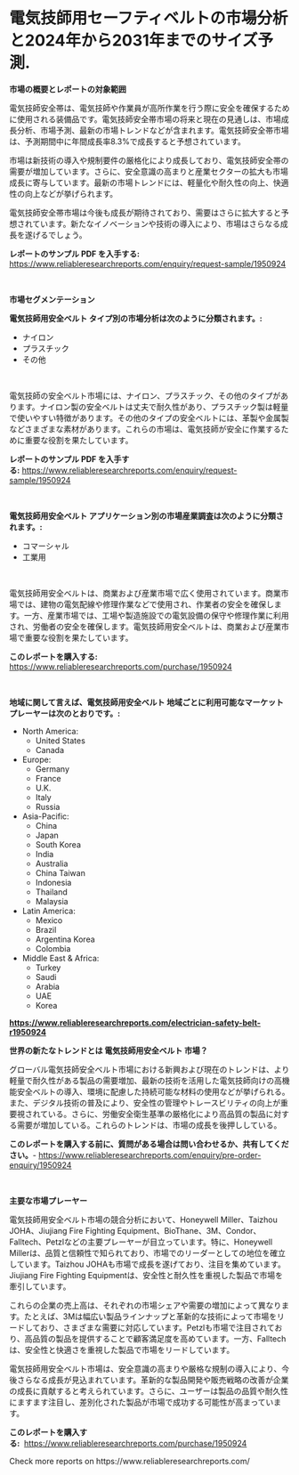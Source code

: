 <p><h1>電気技師用セーフティベルトの市場分析と2024年から2031年までのサイズ予測.</h1></p><p><strong>市場の概要とレポートの対象範囲</strong></p>
<p><p>電気技師安全帯は、電気技師や作業員が高所作業を行う際に安全を確保するために使用される装備品です。電気技師安全帯市場の将来と現在の見通しは、市場成長分析、市場予測、最新の市場トレンドなどが含まれます。電気技師安全帯市場は、予測期間中に年間成長率8.3%で成長すると予想されています。</p><p>市場は新技術の導入や規制要件の厳格化により成長しており、電気技師安全帯の需要が増加しています。さらに、安全意識の高まりと産業セクターの拡大も市場成長に寄与しています。最新の市場トレンドには、軽量化や耐久性の向上、快適性の向上などが挙げられます。</p><p>電気技師安全帯市場は今後も成長が期待されており、需要はさらに拡大すると予想されています。新たなイノベーションや技術の導入により、市場はさらなる成長を遂げるでしょう。</p></p>
<p><strong>レポートのサンプル PDF を入手する:</strong> <a href="https://www.reliableresearchreports.com/enquiry/request-sample/1950924">https://www.reliableresearchreports.com/enquiry/request-sample/1950924</a></p>
<p>&nbsp;</p>
<p><strong>市場セグメンテーション</strong></p>
<p><strong>電気技師用安全ベルト タイプ別の市場分析は次のように分類されます。:</strong></p>
<p><ul><li>ナイロン</li><li>プラスチック</li><li>その他</li></ul></p>
<p>&nbsp;</p>
<p><p>電気技師の安全ベルト市場には、ナイロン、プラスチック、その他のタイプがあります。ナイロン製の安全ベルトは丈夫で耐久性があり、プラスチック製は軽量で使いやすい特徴があります。その他のタイプの安全ベルトには、革製や金属製などさまざまな素材があります。これらの市場は、電気技師が安全に作業するために重要な役割を果たしています。</p></p>
<p><strong>レポートのサンプル PDF を入手する:</strong>&nbsp;<a href="https://www.reliableresearchreports.com/enquiry/request-sample/1950924">https://www.reliableresearchreports.com/enquiry/request-sample/1950924</a></p>
<p>&nbsp;</p>
<p><strong> 電気技師用安全ベルト アプリケーション別の市場産業調査は次のように分類されます。:</strong></p>
<p><ul><li>コマーシャル</li><li>工業用</li></ul></p>
<p>&nbsp;</p>
<p><p>電気技師用安全ベルトは、商業および産業市場で広く使用されています。商業市場では、建物の電気配線や修理作業などで使用され、作業者の安全を確保します。一方、産業市場では、工場や製造施設での電気設備の保守や修理作業に利用され、労働者の安全を確保します。電気技師用安全ベルトは、商業および産業市場で重要な役割を果たしています。</p></p>
<p><strong>このレポートを購入する:</strong>&nbsp; <a href="https://www.reliableresearchreports.com/purchase/1950924">https://www.reliableresearchreports.com/purchase/1950924</a></p>
<p>&nbsp;</p>
<p><strong>地域に関して言えば、電気技師用安全ベルト 地域ごとに利用可能なマーケットプレーヤーは次のとおりです。:</strong></p>
<p><ul>
    <li>
        North America:
        <ul>
            <li>United States</li>
            <li>Canada</li>
        </ul>
    </li>
    <li>
        Europe:
        <ul>
            <li>Germany</li>
            <li>France</li>
            <li>U.K.</li>
            <li>Italy</li>
            <li>Russia</li>
        </ul>
    </li>
    <li>
        Asia-Pacific:
        <ul>
            <li>China</li>
            <li>Japan</li>
            <li>South Korea</li>
            <li>India</li>
            <li>Australia</li>
            <li>China Taiwan</li>
            <li>Indonesia</li>
            <li>Thailand</li>
            <li>Malaysia</li>
        </ul>
    </li>
    <li>
        Latin America:
        <ul>
            <li>Mexico</li>
            <li>Brazil</li>
            <li>Argentina Korea</li>
            <li>Colombia</li>
        </ul>
    </li>
    <li>
        Middle East & Africa:
        <ul>
            <li>Turkey</li>
            <li>Saudi</li>
            <li>Arabia</li>
            <li>UAE</li>
            <li>Korea</li>
        </ul>
    </li>
    </ul></p>
<p><strong><a href="https://www.reliableresearchreports.com/electrician-safety-belt-r1950924">https://www.reliableresearchreports.com/electrician-safety-belt-r1950924</a></strong>&nbsp;</p>
<p><strong>世界の新たなトレンドとは 電気技師用安全ベルト 市場？</strong></p>
<p><p>グローバル電気技師安全ベルト市場における新興および現在のトレンドは、より軽量で耐久性がある製品の需要増加、最新の技術を活用した電気技師向けの高機能安全ベルトの導入、環境に配慮した持続可能な材料の使用などが挙げられる。また、デジタル技術の普及により、安全性の管理やトレースビリティの向上が重要視されている。さらに、労働安全衛生基準の厳格化により高品質の製品に対する需要が増加している。これらのトレンドは、市場の成長を後押ししている。</p></p>
<p><strong>このレポートを購入する前に、質問がある場合は問い合わせるか、共有してください。</strong>- <a href="https://www.reliableresearchreports.com/enquiry/pre-order-enquiry/1950924">https://www.reliableresearchreports.com/enquiry/pre-order-enquiry/1950924</a></p>
<p>&nbsp;</p>
<p><strong>主要な市場プレーヤー</strong></p>
<p><p>電気技師用安全ベルト市場の競合分析において、Honeywell Miller、Taizhou JOHA、Jiujiang Fire Fighting Equipment、BioThane、3M、Condor、Falltech、Petzlなどの主要プレーヤーが目立っています。特に、Honeywell Millerは、品質と信頼性で知られており、市場でのリーダーとしての地位を確立しています。Taizhou JOHAも市場で成長を遂げており、注目を集めています。Jiujiang Fire Fighting Equipmentは、安全性と耐久性を重視した製品で市場を牽引しています。</p><p>これらの企業の売上高は、それぞれの市場シェアや需要の増加によって異なります。たとえば、3Mは幅広い製品ラインナップと革新的な技術によって市場をリードしており、さまざまな需要に対応しています。Petzlも市場で注目されており、高品質の製品を提供することで顧客満足度を高めています。一方、Falltechは、安全性と快適さを重視した製品で市場をリードしています。</p><p>電気技師用安全ベルト市場は、安全意識の高まりや厳格な規制の導入により、今後さらなる成長が見込まれています。革新的な製品開発や販売戦略の改善が企業の成長に貢献すると考えられています。さらに、ユーザーは製品の品質や耐久性にますます注目し、差別化された製品が市場で成功する可能性が高まっています。</p></p>
<p><strong>このレポートを購入する:</strong>&nbsp;&nbsp;<a href="https://www.reliableresearchreports.com/purchase/1950924">https://www.reliableresearchreports.com/purchase/1950924</a></p>
<p>Check more reports on https://www.reliableresearchreports.com/</p>